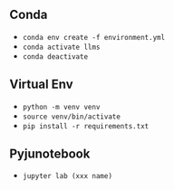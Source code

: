 ## Conda
- `conda env create -f environment.yml`
- `conda activate llms`
- `conda deactivate`

## Virtual Env
- `python -m venv venv`
- `source venv/bin/activate`
- `pip install -r requirements.txt`

## Pyjunotebook
- `jupyter lab (xxx name)`